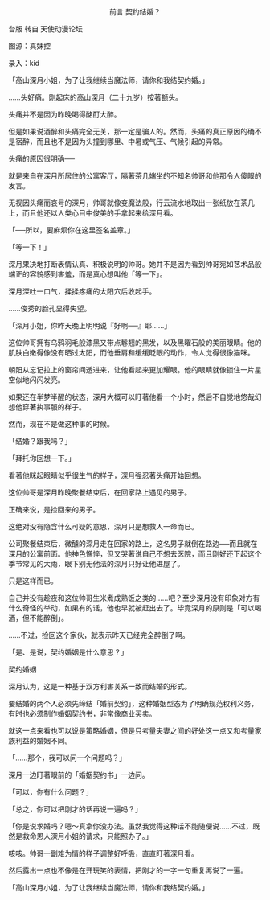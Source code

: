 <p align="center">前言 契约结婚？</p>

台版 转自 天使动漫论坛

图源：真妹控

录入：kid

「高山深月小姐，为了让我继续当魔法师，请你和我结契约婚。」

……头好痛。刚起床的高山深月（二十九岁）按著额头。

头痛并不是因为昨晚喝得酩酊大醉。

但是如果说酒醉和头痛完全无关，那一定是骗人的。然而，头痛的真正原因的确不是宿醉，而且也不是因为头撞到哪里、中暑或气压、气候引起的异常。

头痛的原因很明确──

就是来自在深月所居住的公寓客厅，隔著茶几端坐的不知名帅哥和他那令人傻眼的发言。

无视因头痛而哀号的深月，帅哥就像变魔法般，行云流水地取出一张纸放在茶几上，而且他还以人类心目中俊美的手拿起来给深月看。

「──所以，要麻烦你在这里签名盖章。」

「等一下！」

深月果决地打断表情认真、积极说明的帅哥。她并不是因为看到帅哥宛如艺术品般端正的容貌感到害羞，而是真心想叫他「等一下」。

深月深吐一口气，揉揉疼痛的太阳穴后收起手。

……俊秀的脸孔显得失望。

「深月小姐，你昨天晚上明明说『好啊──』耶……」

这位帅哥拥有乌鸦羽毛般漆黑又带点鬈翘的黑发，以及黑曜石般的美丽眼睛。他的肌肤白嫩得像没有晒过太阳，而他垂肩和缓缓眨眼的动作，令人觉得很像猫咪。

朝阳从忘记拉上的窗帘间透进来，让他看起来更加耀眼。他的眼睛就像锁住一片星空似地闪闪发亮。

如果还在半梦半醒的状态，深月大概可以盯著他看一个小时，然后不自觉地悠哉幻想他穿著执事服的样子。

然而，现在不是做这种事的时候。

「结婚？跟我吗？」

「拜托你回想一下。」

看著他眯起眼睛似乎很生气的样子，深月强忍著头痛开始回想。

这位帅哥是深月昨晚聚餐结束后，在回家路上遇见的男子。

正确来说，是捡回来的男子。

这绝对没有隐含什么可疑的意思，深月只是想救人一命而已。

公司聚餐结束后，微醺的深月走在回家的路上，这名男子就倒在路边──而且就在深月的公寓前面。他神色憔悴，但又哭著说自己不想去医院，而且刚好还下起这个季节常见的大雨，眼下别无他法的深月只好让他进屋了。

只是这样而已。

自己并没有趁夜和这位帅哥生米煮成熟饭之类的……吧？至少深月没有印象对方有什么奇怪的举动，如果有的话，他也早就被赶出去了。毕竟深月的原则是「可以喝酒，但不能醉倒」。

……不过，捡回这个家伙，就表示昨天已经完全醉倒了啊。

「是、是说，契约婚姻是什么意思？」

契约婚姻

深月认为，这是一种基于双方利害关系一致而结婚的形式。

要结婚的两个人必须先缔结「婚前契约」，这种婚姻型态为了明确规范权利义务，有时也必须制作婚姻契约书，非常像商业买卖。

就这一点来看也可以说是策略婚姻，但是只考量夫妻之间的好处这一点又和考量家族利益的婚姻不同。

「……那个，我可以问一个问题吗？」

深月一边盯著眼前的「婚姻契约书」一边问。

「可以，你有什么问题？」

「总之，你可以把刚才的话再说一遍吗？」

「你是说求婚吗？嗯～真拿你没办法。虽然我觉得这种话不能随便说……不过，既然是救命恩人深月小姐的请求，只能照办了。」

咳咳。帅哥一副难为情的样子调整好呼吸，直直盯著深月看。

然后露出一点也不像是在开玩笑的表情，把刚才的一字一句重复再说了一遍。

「高山深月小姐，为了让我继续当魔法师，请你和我结契约婚。」

